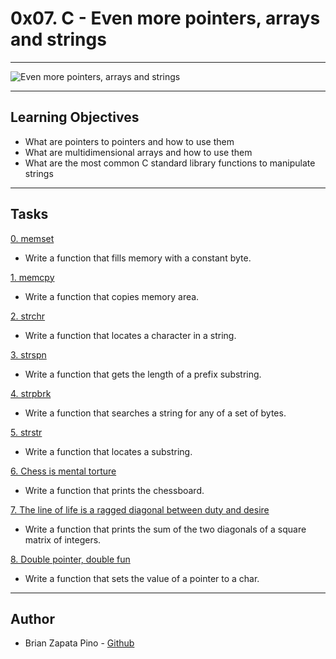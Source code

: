 # 0x07. C - Even more pointers, arrays and strings

<hr>

![Even more pointers, arrays and strings](https://miro.medium.com/max/800/1*JDb-TH0we5X4Z8nIi7mp4Q.png)

<hr>

## Learning Objectives
* What are pointers to pointers and how to use them
* What are multidimensional arrays and how to use them
* What are the most common C standard library functions to manipulate strings

<hr>

## Tasks
[0. memset](https://github.com/brian-1989/holbertonschool-low_level_programming/blob/main/0x07-pointers_arrays_strings/0-memset.c)
* Write a function that fills memory with a constant byte.

[1. memcpy](https://github.com/brian-1989/holbertonschool-low_level_programming/blob/main/0x07-pointers_arrays_strings/1-memcpy.c)
* Write a function that copies memory area.

[2. strchr](https://github.com/brian-1989/holbertonschool-low_level_programming/blob/main/0x07-pointers_arrays_strings/2-strchr.c)
* Write a function that locates a character in a string.

[3. strspn](https://github.com/brian-1989/holbertonschool-low_level_programming/blob/main/0x07-pointers_arrays_strings/3-strspn.c)
* Write a function that gets the length of a prefix substring.

[4. strpbrk](https://github.com/brian-1989/holbertonschool-low_level_programming/blob/main/0x07-pointers_arrays_strings/4-strpbrk.c)
* Write a function that searches a string for any of a set of bytes.

[5. strstr](https://github.com/brian-1989/holbertonschool-low_level_programming/blob/main/0x07-pointers_arrays_strings/5-strstr.c)
* Write a function that locates a substring.

[6. Chess is mental torture](https://github.com/brian-1989/holbertonschool-low_level_programming/blob/main/0x07-pointers_arrays_strings/7-print_chessboard.c)
* Write a function that prints the chessboard.

[7. The line of life is a ragged diagonal between duty and desire](https://github.com/brian-1989/holbertonschool-low_level_programming/blob/main/0x07-pointers_arrays_strings/8-print_diagsums.c)
* Write a function that prints the sum of the two diagonals of a square matrix of integers.

[8. Double pointer, double fun](https://github.com/brian-1989/holbertonschool-low_level_programming/blob/main/0x07-pointers_arrays_strings/9-set_string.c)
* Write a function that sets the value of a pointer to a char.

<hr>

## Author
* Brian Zapata Pino - [Github](https://github.com/brian-1989)
